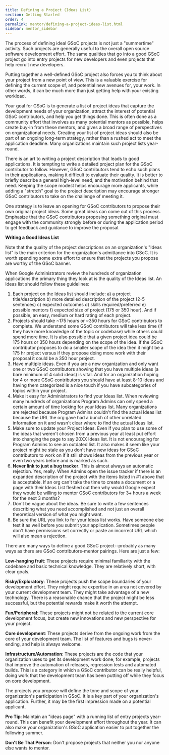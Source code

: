 ```yaml
---
title: Defining a Project (Ideas List)
section: Getting Started
order: 4
permalink: mentor/defining-a-project-ideas-list.html
sidebar: mentor_sidebar
---
```


The process of defining ideal GSoC projects is not just a "summertime" activity. Such projects are generally useful to the overall open source software development effort. The same qualities that go into a good GSoC project go into entry projects for new developers and even projects that help recruit new developers.

Putting together a well-defined GSoC project also forces you to think about your project from a new point of view. This is a valuable exercise for defining the current scope of, and potential new avenues for, your work. In other words, it can be much more than just getting help with your existing workload.

Your goal for GSoC is to generate a list of project ideas that capture the development needs of your organization, attract the interest of potential GSoC contributors, and help you get things done. This is often done as a community effort that involves as many potential mentors as possible, helps create buy-in from these mentors, and gives a broad range of perspectives on organizational needs. Creating your list of project ideas should also be part of an ongoing long-term strategy, rather than a rushed act to meet the application deadline. Many organizations maintain such project lists year-round.

There is an art to writing a project description that leads to good applications. It is tempting to write a detailed project plan for the GSoC contributor to follow. However, GSoC contributors tend to echo such plans in their applications, making it difficult to evaluate their quality. It is better to briefly describe a general high-level need, and the motivation behind that need. Keeping the scope modest helps encourage more applicants, while adding a "stretch" goal to the project description may encourage stronger GSoC contributors to take on the challenge of meeting it.

One strategy is to leave an opening for GSoC contributors to propose their own original project ideas. Some great ideas can come out of this process. Emphasize that the GSoC contributors proposing something original must engage with the community strongly before or during the application period to get feedback and guidance to improve the proposal.

**Writing a Good Ideas List**

Note that the quality of the project descriptions on an organization's "Ideas list" is the main criterion for the organization's admittance into GSoC. It is worth spending some extra effort to ensure that the projects you propose are worthy of the GSoC banner.

When Google Administrators review the hundreds of organization applications the primary thing they look at is the quality of the Ideas list. An Ideas list should follow these guidelines:

1. Each project on the Ideas list should include: a) a project title/description  b) more detailed description of the project (2-5 sentences) c) expected outcomes  d) skills required/preferred  e) possible mentors f) expected size of project (175 or 350 hour). And if possible, an easy, medium or hard rating of each project.
1. Projects should take ~175 hours or ~350 hours for GSoC contributors to complete. We understand some GSoC contributors will take less time (if they have more knowledge of the topic or codebase) while others could spend more time. It is also possible that a given project idea could be 175 hours or 350 hours depending on the scope of the idea. If the GSoC contributor proposes to do a smaller scope of the idea then it might be a 175 hr project versus if they propose doing more work with their proposal it could be a 350 hour project.
1. Have multiple ideas. Even if you are a new organization and only want one or two GSoC contributors showing that you have multiple ideas (a bare minimum of 4 solid ideas) is vital. And for an organization hoping for 4 or more GSoC contributors you should have at least 8-10 ideas and having them categorized is a nice touch if you have subcategories of topics within your project.
1. Make it easy for Administrators to find your Ideas list. When reviewing many hundreds of organizations Program Admins can only spend a certain amount of time looking for your Ideas list. Many organizations are rejected because Program Admins couldn't find the actual Ideas list because the URL the org gave had a bunch of other unrelated information on it and wasn't clear where to find the actual Ideas list.
1. Make sure to update your Project Ideas. Even if you plan to use some of the ideas that weren't chosen from a previous year at least put effort into changing the page to say 20XX Ideas list. It is not encouraging for Program Admins to see an outdated list. It also makes it seem like your project might be stale as you don't have new ideas for GSoC contributors to work on if it still shows ideas from the previous year or even two years before and is marked as such.
1. **Never link to just a bug tracker**. This is almost always an automatic rejection. Yes, really. When Admins open the issue tracker if there is an expanded description of the project with the items listed in #1 above that is acceptable. If an org can't take the time to create a document or a page with their Ideas List fleshed out then why would Google expect they would be willing to mentor GSoC contributors for 3+ hours a week for the next 3 months?
1. Don't be vague about the ideas. Be sure to write a few sentences describing what you need accomplished and not just an overall theoretical version of what you might want.
1. Be sure the URL you link to for your Ideas list works. Have someone else test it as well before you submit your application. Sometimes people don't have permissions set correctly or paste an incorrect URL which will also mean a rejection.

There are many ways to define a good GSoC project--probably as many ways as there are GSoC contributors-mentor pairings. Here are just a few:

**Low-hanging fruit**: These projects require minimal familiarity with the codebase and basic technical knowledge. They are relatively short, with clear goals.

**Risky/Exploratory**: These projects push the scope boundaries of your development effort. They might require expertise in an area not covered by your current development team. They might take advantage of a new technology. There is a reasonable chance that the project might be less successful, but the potential rewards make it worth the attempt.

**Fun/Peripheral**: These projects might not be related to the current core development focus, but create new innovations and new perspective for your project.

**Core development**: These projects derive from the ongoing work from the core of your development team. The list of features and bugs is never-ending, and help is always welcome.

**Infrastructure/Automation**: These projects are the code that your organization uses to get its development work done; for example, projects that improve the automation of releases, regression tests and automated builds. This is a category in which a GSoC contributor can be really helpful, doing work that the development team has been putting off while they focus on core development.

The projects you propose will define the tone and scope of your organization's participation in GSoC. It is a key part of your organization's application. Further, it may be the first impression made on a potential applicant.

**Pro Tip**: Maintain an "ideas page" with a running list of entry projects year-round. This can benefit your development effort throughout the year. It can also make your organization's GSoC application easier to put together the following summer.

**Don't Be That Person**: Don't propose projects that neither you nor anyone else wants to mentor.
